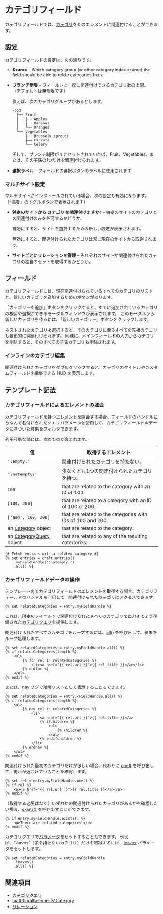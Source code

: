 # カテゴリフィールド

カテゴリフィールドでは、[カテゴリ](categories.md)をたのエレメントに関連付けることができます。

## 設定

カテゴリフィールドの設定は、次の通りです。

- **Source** – Which category group (or other category index source) the field should be able to relate categories from.
- **ブランチ制限** – フィールドと一度に関連付けできるカテゴリ数の上限。 （デフォルトは無制限です）

  例えば、次のカテゴリグループがあるとします。

  ```
  Food
    ├── Fruit
    │   ├── Apples
    │   ├── Bananas
    │   └── Oranges
    └── Vegetables
        ├── Brussels sprouts
        ├── Carrots
        └── Celery
  ```

  そして、ブランチ制限が `1` にセットされていれば、Fruit、Vegetables、または、その子孫の1つだけを関連付けられます。

- **選択ラベル** – フィールドの選択ボタンのラベルに使用されます

### マルチサイト設定

マルチサイトがインストールされている場合、次の設定も有効になります。 （「高度」のトグルボタンで表示されます）

- **特定のサイトから カテゴリ を関連付けますか?** – 特定のサイトのカテゴリとの関連付けのみを許可するかどうか。

  有効にすると、サイトを選択するための新しい設定が表示されます。

  無効にすると、関連付けられたカテゴリは常に現在のサイトから取得されます。

- **サイトごとにリレーションを管理** – それぞれのサイトが関連付けられたカテゴリの独自のセットを取得するかどうか。

## フィールド

カテゴリフィールドには、現在関連付けられているすべてのカテゴリのリストと、新しいカテゴリを追加するためのボタンがあります。

「カテゴリーを追加」ボタンをクリックすると、すでに追加されているカテゴリの検索や選択ができるモーダルウィンドウが表示されます。 このモーダルから新しいカテゴリを作るには、「新しいカテゴリー」ボタンをクリックします。

ネストされたカテゴリを選択すると、そのカテゴリに至るすべての先祖カテゴリも自動的に関連付けられます。 同様に、メインフィールドの入力からカテゴリを削除すると、そのすべての子孫カテゴリも削除されます。

### インラインのカテゴリ編集

関連付けられたカテゴリをダブルクリックすると、カテゴリのタイトルやカスタムフィールドを編集できる HUD を表示します。

## テンプレート記法

### カテゴリフィールドによるエレメントの照会

カテゴリフィールドを持つ[エレメントを照会](element-queries.md)する場合、フィールドのハンドルにちなんで名付けられたクエリパラメータを使用して、カテゴリフィールドのデータに基づいた結果をフィルタできます。

利用可能な値には、次のものが含まれます。

| 値                                                                    | 取得するエレメント                                                   |
| -------------------------------------------------------------------- | ----------------------------------------------------------- |
| `':empty:'`                                                          | 関連付けられたカテゴリを持たない。                                           |
| `':notempty:'`                                                       | 少なくとも1つの関連付けられたカテゴリを持つ。                                     |
| `100`                                                                | that are related to the category with an ID of 100.         |
| `[100, 200]`                                                         | that are related to a category with an ID of 100 or 200.    |
| `['and', 100, 200]`                                                  | that are related to the categories with IDs of 100 and 200. |
| an [Category](craft3:craft\elements\Category) object               | that are related to the category.                           |
| an [CategoryQuery](craft3:craft\elements\db\CategoryQuery) object | that are related to any of the resulting categories.        |

```twig
{# Fetch entries with a related category #}
{% set entries = craft.entries()
    .myFieldHandle(':notempty:')
    .all() %}
```

### カテゴリフィールドデータの操作

テンプレート内でカテゴリフィールドのエレメントを取得する場合、カテゴリフィールドのハンドルを利用して、関連付けられたカテゴリにアクセスできます。

```twig
{% set relatedCategories = entry.myFieldHandle %}
```

これは、所定のフィールドで関連付けられたすべてのカテゴリを出力するよう準備された[カテゴリクエリ](categories.md#querying-categories)を提供します。

関連付けられたすべてのカテゴリをループするには、[all()](craft3:craft\db\Query::all()) を呼び出して、結果をループ処理します。

```twig
{% set relatedCategories = entry.myFieldHandle.all() %}
{% if relatedCategories|length %}
    <ul>
        {% for rel in relatedCategories %}
            <li><a href="{{ rel.url }}">{{ rel.title }}</a></li>
        {% endfor %}
    </ul>
{% endif %}
```

または、[nav](dev/tags/nav.md) タグで階層リストとして表示することもできます。

```twig
{% set relatedCategories = entry.<FieldHandle.all() %}
{% if relatedCategories|length %}
    <ul>
        {% nav rel in relatedCategories %}
            <li>
                <a href="{{ rel.url }}">{{ rel.title }}</a>
                {% ifchildren %}
                    <ul>
                        {% children %}
                    </ul>
                {% endifchildren %}
            </li>
        {% endnav %}
    </ul>
{% endif %}
```

関連付けられた最初のカテゴリだけが欲しい場合、代わりに [one()](craft3:craft\db\Query::one()) を呼び出して、何かが返されていることを確認します。

```twig
{% set rel = entry.myFieldHandle.one() %}
{% if rel %}
    <p><a href="{{ rel.url }}">{{ rel.title }}</a></p>
{% endif %}
```

（取得する必要はなく）いずれかの関連付けられたカテゴリがあるかを確認したい場合、[exists()](craft3:craft\db\Query::exists()) を呼び出すことができます。

```twig
{% if entry.myFieldHandle.exists() %}
    <p>There are related categories!</p>
{% endif %}
```

カテゴリクエリで[パラメータ](categories.md#parameters)をセットすることもできます。 例えば、“leaves”（子を持たないカテゴリ）だけを取得するには、[leaves](categories.md#leaves) パラメータをセットします。

```twig
{% set relatedCategories = entry.myFieldHandle
    .leaves()
    .all() %}
```

## 関連項目

* [カテゴリクエリ](categories.md#querying-categories)
* <craft3:craft\elements\Category>
* [リレーション](relations.md)
